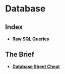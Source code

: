 # Database

## Index
* **[Raw SQL Queries](./docs/raw-sql-queries.md)**

## The Brief
* **[Database Sheet Cheat](./database-sheet-cheat.md)**

